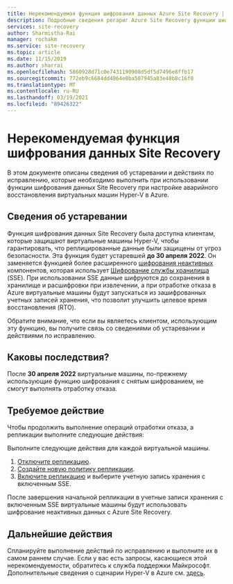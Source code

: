 ```yaml
---
title: Нерекомендуемая функция шифрования данных Azure Site Recovery | Документация Майкрософт
description: Подробные сведения регариг Azure Site Recovery функции шифрования данных
services: site-recovery
author: Sharmistha-Rai
manager: rochakm
ms.service: site-recovery
ms.topic: article
ms.date: 11/15/2019
ms.author: sharrai
ms.openlocfilehash: 5860928d71c0e7431190908d5df5d7496e8ffb17
ms.sourcegitcommit: 772eb9c6684dd4864e0ba507945a83e48b8c16f0
ms.translationtype: MT
ms.contentlocale: ru-RU
ms.lasthandoff: 03/19/2021
ms.locfileid: "89426322"
---
```

# <a name="deprecation-of-site-recovery-data-encryption-feature"></a>Нерекомендуемая функция шифрования данных Site Recovery

В этом документе описаны сведения об устаревании и действиях по исправлению, которые необходимо выполнить при использовании функции шифрования данных Site Recovery при настройке аварийного восстановления виртуальных машин Hyper-V в Azure. 

## <a name="deprecation-information"></a>Сведения об устаревании


Функция шифрования данных Site Recovery была доступна клиентам, которые защищают виртуальные машины Hyper-V, чтобы гарантировать, что реплицированные данные были защищены от угроз безопасности. Эта функция будет устаревшей **до 30 апреля 2022**. Он заменяется функцией более расширенного [шифрования неактивных](https://azure.microsoft.com/blog/azure-site-recovery-encryption-at-rest/) компонентов, которая использует [Шифрование службы хранилища](../storage/common/storage-service-encryption.md) (SSE). При использовании SSE данные шифруются до сохранения в хранилище и расшифровки при извлечении, а при отработке отказа в Azure виртуальные машины будут запускаться из зашифрованных учетных записей хранения, что позволит улучшить целевое время восстановления (RTO).

Обратите внимание, что если вы являетесь клиентом, использующим эту функцию, вы получите связь со сведениями об устаревании и действиями по исправлению. 


## <a name="what-are-the-implications"></a>Каковы последствия?

После **30 апреля 2022** виртуальные машины, по-прежнему использующие функцию шифрования с снятым шифрованием, не смогут выполнять отработку отказа. 

## <a name="required-action"></a>Требуемое действие
Чтобы продолжить выполнение операций отработки отказа, а репликации выполните следующие действия:

Выполните следующие действия для каждой виртуальной машины. 
1.  [Отключите репликацию](./site-recovery-manage-registration-and-protection.md#disable-protection-for-a-hyper-v-virtual-machine-replicating-to-azure-using-the-system-center-vmm-to-azure-scenario).
2.  [Создайте новую политику репликации](./hyper-v-azure-tutorial.md#set-up-a-replication-policy).
3.  [Включите репликацию](./hyper-v-vmm-azure-tutorial.md#enable-replication) и выберите учетную запись хранения с включенным SSE.

После завершения начальной репликации в учетные записи хранения с включенным SSE виртуальные машины будут использовать шифрование неактивных данных с Azure Site Recovery.


## <a name="next-steps"></a>Дальнейшие действия
Спланируйте выполнение действий по исправлению и выполните их в самом раннем случае. Если у вас есть запросы, касающиеся этой нерекомендуемости, обратитесь к служба поддержки Майкрософт. Дополнительные сведения о сценарии Hyper-V в Azure см. [здесь](hyper-v-vmm-architecture.md).
